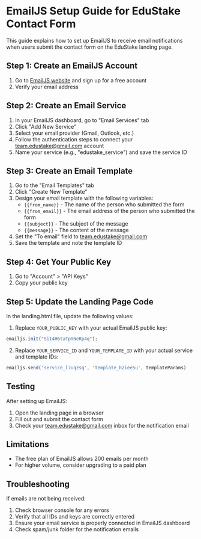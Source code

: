 # EmailJS Setup Guide for EduStake Contact Form

This guide explains how to set up EmailJS to receive email notifications when users submit the contact form on the EduStake landing page.

## Step 1: Create an EmailJS Account

1. Go to [EmailJS website](https://www.emailjs.com/) and sign up for a free account
2. Verify your email address

## Step 2: Create an Email Service

1. In your EmailJS dashboard, go to "Email Services" tab
2. Click "Add New Service"
3. Select your email provider (Gmail, Outlook, etc.)
4. Follow the authentication steps to connect your team.edustake@gmail.com account
5. Name your service (e.g., "edustake_service") and save the service ID

## Step 3: Create an Email Template

1. Go to the "Email Templates" tab
2. Click "Create New Template"
3. Design your email template with the following variables:
   - `{{from_name}}` - The name of the person who submitted the form
   - `{{from_email}}` - The email address of the person who submitted the form
   - `{{subject}}` - The subject of the message
   - `{{message}}` - The content of the message
4. Set the "To email" field to team.edustake@gmail.com
5. Save the template and note the template ID

## Step 4: Get Your Public Key

1. Go to "Account" > "API Keys"
2. Copy your public key

## Step 5: Update the Landing Page Code

In the landing.html file, update the following values:

1. Replace `YOUR_PUBLIC_KEY` with your actual EmailJS public key:
```javascript
emailjs.init("SiI4H6taTpYNeRp4q");
```

2. Replace `YOUR_SERVICE_ID` and `YOUR_TEMPLATE_ID` with your actual service and template IDs:
```javascript
emailjs.send('service_l7uqzsq', 'template_h2iee5u', templateParams)
```

## Testing

After setting up EmailJS:

1. Open the landing page in a browser
2. Fill out and submit the contact form
3. Check your team.edustake@gmail.com inbox for the notification email

## Limitations

- The free plan of EmailJS allows 200 emails per month
- For higher volume, consider upgrading to a paid plan

## Troubleshooting

If emails are not being received:

1. Check browser console for any errors
2. Verify that all IDs and keys are correctly entered
3. Ensure your email service is properly connected in EmailJS dashboard
4. Check spam/junk folder for the notification emails
